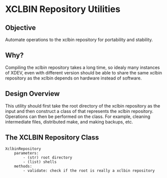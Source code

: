 # XCLBIN Repository Utilities

## Objective

Automate operations to the xclbin repository for portability and stability.

## Why?

Compiling the xclbin repository takes a long time, so idealy many instances of XDEV, even with different version should be able to share the same xclbin repository as the xclbin depends on hardware instead of software.

## Design Overview

This utility should first take the root directory of the xclbin repository as the input and then construct a class of that represents the xclbin repository. Operations can then be performed on the class. For example, cleaning intermediate files, distributed make, and making backups, etc.

## The XCLBIN Repository Class

```
XclbinRepository
    parameters:
        - (str) root directory
        - (list) shells
    methods:
        - validate: check if the root is really a xclbin repository
```